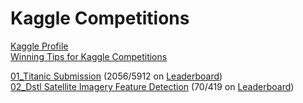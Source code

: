 # Kaggle Competitions
[Kaggle Profile](https://www.kaggle.com/mcamack)  
[Winning Tips for Kaggle Competitions](http://blog.hackerearth.com/winning-tips-machine-learning-competitions-kazanova-current-kaggle-3)  

[01_Titanic Submission](01_Titanic) (2056/5912 on [Leaderboard](https://www.kaggle.com/c/titanic/leaderboard))  
[02_Dstl Satellite Imagery Feature Detection](https://www.kaggle.com/c/dstl-satellite-imagery-feature-detection) (70/419 on [Leaderboard](https://www.kaggle.com/c/dstl-satellite-imagery-feature-detection/leaderboard))  
